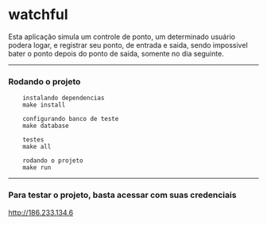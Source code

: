 # watchful

Esta aplicação simula um controle de ponto, um determinado usuário podera logar, e registrar seu ponto,
de entrada e saida, sendo impossivel bater o ponto depois do ponto de saida, somente no dia seguinte.

***

### Rodando o projeto


```
	instalando dependencias
	make install
```
```
	configurando banco de teste
	make database
```
```
	testes
	make all
```
```
	rodando o projeto
	make run
```

***

### Para testar o projeto, basta acessar com suas credenciais

http://186.233.134.6
